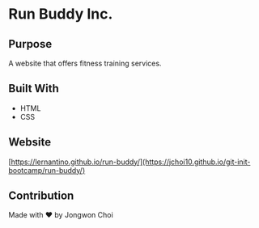 # Run Buddy Inc.

## Purpose
A website that offers fitness training services.

## Built With
* HTML
* CSS

## Website
[https://lernantino.github.io/run-buddy/](https://jchoi10.github.io/git-init-bootcamp/run-buddy/)

## Contribution
Made with ❤️ by Jongwon Choi
